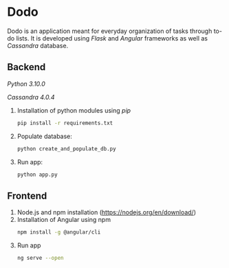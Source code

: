 # Dodo
Dodo is an application meant for everyday organization of tasks through to-do lists. It is developed using *Flask* and *Angular* frameworks as well as *Cassandra* database.

## Backend

*Python 3.10.0*

*Cassandra 4.0.4*

1. Installation of python modules using *pip*
	```bash
	pip install -r requirements.txt
	```

2. Populate database:
	```bash
	python create_and_populate_db.py
	```
3. Run app: 
	```bash
	python app.py
	```
## Frontend
1. Node.js and npm installation (https://nodejs.org/en/download/)
2. Installation of Angular using npm
	```bash
	npm install -g @angular/cli
	```
3. Run app
	```bash
	ng serve --open
	```
